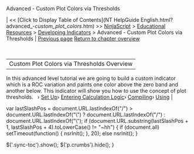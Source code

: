 ﻿










 


Advanced - Custom Plot Colors via Thresholds







| &lt;&lt; [Click to Display Table of Contents](NT HelpGuide English.html?advanced_-_custom_plot_colors_.htm) &gt;&gt;
 [NinjaScript](ninjascript.htm) &gt; [Educational Resources](educational_resources.htm) &gt; [Developing Indicators](developing_indicators.htm) &gt;
Advanced - Custom Plot Colors via Thresholds | [Previous page](using6.htm)
[Return to chapter overview](developing_indicators.htm)










 




|  |
| --- |
| Custom Plot Colors via Thresholds Overview
In this advanced level tutorial we are going to build a custom indicator which is a ROC variation and paints one color above the zero band and another below. This indicator will show you how to use the concept of plot thresholds.
 
› [Set Up](set_up8.htm)› [Entering Calculation Logic](entering_calculation_logic5.htm)› [Compiling](compiling5.htm)› [Using](using5.htm) |






 
 var lastSlashPos = document.URL.lastIndexOf("/") &gt; document.URL.lastIndexOf("\\") ? document.URL.lastIndexOf("/") : document.URL.lastIndexOf("\\");
 if (document.URL.substring(lastSlashPos + 1, lastSlashPos + 4).toLowerCase() != "~hh") {
 if (document.all) setTimeout(function() {
 nsrInit();
 }, 20);
 else nsrInit();
 }
 
 
 $('.sync-toc').show();
 $('p.crumbs').hide();
 }
 
 
 




